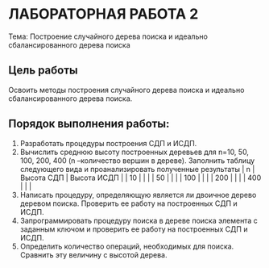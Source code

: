 # ЛАБОРАТОРНАЯ РАБОТА 2
Тема: Построение случайного дерева поиска и идеально сбалансированного дерева поиска

## Цель работы
Освоить методы построения случайного дерева поиска и идеально сбалансированного дерева поиска.

## Порядок выполнения работы:
1. Разработать процедуры построения СДП и ИСДП.
2. Вычислить среднюю высоту построенных деревьев для n=10, 50, 100, 200, 400 (n –количество вершин в дереве). Заполнить таблицу следующего вида и проанализировать полученные результаты
| n | Высота СДП | Высота ИСДП |
| 10 |  |  |
| 50 |  |  |
| 100 |  |  |
| 200 |  |  |
| 400 |  |  |
3. Написать процедуру, определяющую является ли двоичное дерево деревом поиска. Проверить ее работу на построенных СДП и ИСДП.
4. Запрограммировать процедуру поиска в дереве поиска элемента с заданным ключом и проверить ее работу на построенных СДП и ИСДП.
5. Определить количество операций, необходимых для поиска. Сравнить эту величину с высотой дерева.


